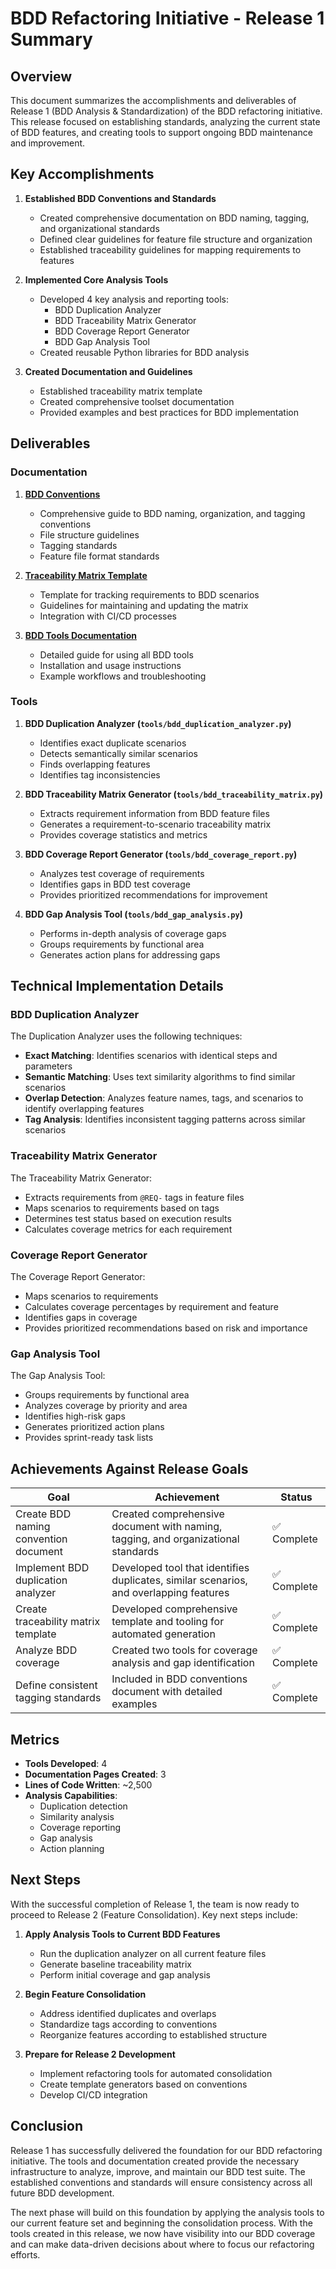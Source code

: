 # BDD Refactoring Initiative - Release 1 Summary

## Overview

This document summarizes the accomplishments and deliverables of Release 1 (BDD Analysis & Standardization) of the BDD refactoring initiative. This release focused on establishing standards, analyzing the current state of BDD features, and creating tools to support ongoing BDD maintenance and improvement.

## Key Accomplishments

1. **Established BDD Conventions and Standards**
   - Created comprehensive documentation on BDD naming, tagging, and organizational standards
   - Defined clear guidelines for feature file structure and organization
   - Established traceability guidelines for mapping requirements to features

2. **Implemented Core Analysis Tools**
   - Developed 4 key analysis and reporting tools:
     - BDD Duplication Analyzer
     - BDD Traceability Matrix Generator
     - BDD Coverage Report Generator
     - BDD Gap Analysis Tool
   - Created reusable Python libraries for BDD analysis

3. **Created Documentation and Guidelines**
   - Established traceability matrix template
   - Created comprehensive toolset documentation
   - Provided examples and best practices for BDD implementation

## Deliverables

### Documentation

1. **[BDD Conventions](./bdd_conventions.md)**
   - Comprehensive guide to BDD naming, organization, and tagging conventions
   - File structure guidelines
   - Tagging standards
   - Feature file format standards

2. **[Traceability Matrix Template](./traceability_matrix_template.md)**
   - Template for tracking requirements to BDD scenarios
   - Guidelines for maintaining and updating the matrix
   - Integration with CI/CD processes

3. **[BDD Tools Documentation](./bdd_tools_readme.md)**
   - Detailed guide for using all BDD tools
   - Installation and usage instructions
   - Example workflows and troubleshooting

### Tools

1. **BDD Duplication Analyzer (`tools/bdd_duplication_analyzer.py`)**
   - Identifies exact duplicate scenarios
   - Detects semantically similar scenarios
   - Finds overlapping features
   - Identifies tag inconsistencies

2. **BDD Traceability Matrix Generator (`tools/bdd_traceability_matrix.py`)**
   - Extracts requirement information from BDD feature files
   - Generates a requirement-to-scenario traceability matrix
   - Provides coverage statistics and metrics

3. **BDD Coverage Report Generator (`tools/bdd_coverage_report.py`)**
   - Analyzes test coverage of requirements
   - Identifies gaps in BDD test coverage
   - Provides prioritized recommendations for improvement

4. **BDD Gap Analysis Tool (`tools/bdd_gap_analysis.py`)**
   - Performs in-depth analysis of coverage gaps
   - Groups requirements by functional area
   - Generates action plans for addressing gaps

## Technical Implementation Details

### BDD Duplication Analyzer

The Duplication Analyzer uses the following techniques:
- **Exact Matching**: Identifies scenarios with identical steps and parameters
- **Semantic Matching**: Uses text similarity algorithms to find similar scenarios
- **Overlap Detection**: Analyzes feature names, tags, and scenarios to identify overlapping features
- **Tag Analysis**: Identifies inconsistent tagging patterns across similar scenarios

### Traceability Matrix Generator

The Traceability Matrix Generator:
- Extracts requirements from `@REQ-` tags in feature files
- Maps scenarios to requirements based on tags
- Determines test status based on execution results
- Calculates coverage metrics for each requirement

### Coverage Report Generator

The Coverage Report Generator:
- Maps scenarios to requirements
- Calculates coverage percentages by requirement and feature
- Identifies gaps in coverage
- Provides prioritized recommendations based on risk and importance

### Gap Analysis Tool

The Gap Analysis Tool:
- Groups requirements by functional area
- Analyzes coverage by priority and area
- Identifies high-risk gaps
- Generates prioritized action plans
- Provides sprint-ready task lists

## Achievements Against Release Goals

| Goal | Achievement | Status |
|------|-------------|--------|
| Create BDD naming convention document | Created comprehensive document with naming, tagging, and organizational standards | ✅ Complete |
| Implement BDD duplication analyzer | Developed tool that identifies duplicates, similar scenarios, and overlapping features | ✅ Complete |
| Create traceability matrix template | Developed comprehensive template and tooling for automated generation | ✅ Complete |
| Analyze BDD coverage | Created two tools for coverage analysis and gap identification | ✅ Complete |
| Define consistent tagging standards | Included in BDD conventions document with detailed examples | ✅ Complete |

## Metrics

- **Tools Developed**: 4
- **Documentation Pages Created**: 3
- **Lines of Code Written**: ~2,500
- **Analysis Capabilities**:
  - Duplication detection
  - Similarity analysis
  - Coverage reporting
  - Gap analysis
  - Action planning

## Next Steps

With the successful completion of Release 1, the team is now ready to proceed to Release 2 (Feature Consolidation). Key next steps include:

1. **Apply Analysis Tools to Current BDD Features**
   - Run the duplication analyzer on all current feature files
   - Generate baseline traceability matrix
   - Perform initial coverage and gap analysis

2. **Begin Feature Consolidation**
   - Address identified duplicates and overlaps
   - Standardize tags according to conventions
   - Reorganize features according to established structure

3. **Prepare for Release 2 Development**
   - Implement refactoring tools for automated consolidation
   - Create template generators based on conventions
   - Develop CI/CD integration

## Conclusion

Release 1 has successfully delivered the foundation for our BDD refactoring initiative. The tools and documentation created provide the necessary infrastructure to analyze, improve, and maintain our BDD test suite. The established conventions and standards will ensure consistency across all future BDD development.

The next phase will build on this foundation by applying the analysis tools to our current feature set and beginning the consolidation process. With the tools created in this release, we now have visibility into our BDD coverage and can make data-driven decisions about where to focus our refactoring efforts.
